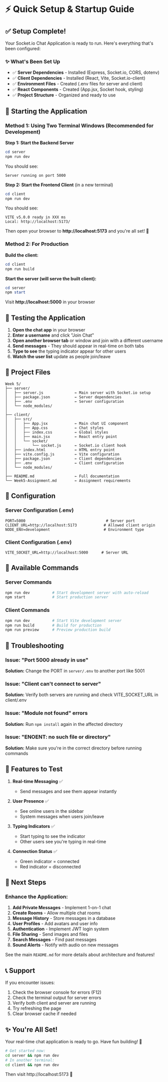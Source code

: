 # ⚡ Quick Setup & Startup Guide

## ✅ Setup Complete!

Your Socket.io Chat Application is ready to run. Here's everything that's been configured:

### ✨ What's Been Set Up

- ✅ **Server Dependencies** - Installed (Express, Socket.io, CORS, dotenv)
- ✅ **Client Dependencies** - Installed (React, Vite, Socket.io-client)
- ✅ **Environment Files** - Created (.env files for server and client)
- ✅ **React Components** - Created (App.jsx, Socket hook, styling)
- ✅ **Project Structure** - Organized and ready to use

## 🚀 Starting the Application

### Method 1: Using Two Terminal Windows (Recommended for Development)

**Step 1: Start the Backend Server**
```powershell
cd server
npm run dev
```

You should see:
```
Server running on port 5000
```

**Step 2: Start the Frontend Client** (in a new terminal)
```powershell
cd client
npm run dev
```

You should see:
```
VITE v5.0.0 ready in XXX ms
Local: http://localhost:5173/
```

Then open your browser to **http://localhost:5173** and you're all set! 🎉

### Method 2: For Production

**Build the client:**
```powershell
cd client
npm run build
```

**Start the server (will serve the built client):**
```powershell
cd server
npm start
```

Visit **http://localhost:5000** in your browser

## 🧪 Testing the Application

1. **Open the chat app** in your browser
2. **Enter a username** and click "Join Chat"
3. **Open another browser tab** or window and join with a different username
4. **Send messages** - They should appear in real-time on both tabs
5. **Type to see** the typing indicator appear for other users
6. **Watch the user list** update as people join/leave

## 📁 Project Files

```
Week 5/
├── server/
│   ├── server.js              ← Main server with Socket.io setup
│   ├── package.json           ← Server dependencies
│   ├── .env                   ← Server configuration
│   └── node_modules/
│
├── client/
│   ├── src/
│   │   ├── App.jsx            ← Main chat UI component
│   │   ├── App.css            ← Chat styles
│   │   ├── index.css          ← Global styles
│   │   ├── main.jsx           ← React entry point
│   │   └── socket/
│   │       └── socket.js      ← Socket.io client hook
│   ├── index.html             ← HTML entry point
│   ├── vite.config.js         ← Vite configuration
│   ├── package.json           ← Client dependencies
│   ├── .env                   ← Client configuration
│   └── node_modules/
│
├── README.md                  ← Full documentation
└── Week5-Assignment.md        ← Assignment requirements
```

## 🔧 Configuration

### Server Configuration (.env)
```env
PORT=5000                                    # Server port
CLIENT_URL=http://localhost:5173            # Allowed client origin
NODE_ENV=development                        # Environment type
```

### Client Configuration (.env)
```env
VITE_SOCKET_URL=http://localhost:5000      # Server URL
```

## 🎯 Available Commands

### Server Commands
```bash
npm run dev          # Start development server with auto-reload
npm start            # Start production server
```

### Client Commands
```bash
npm run dev          # Start Vite development server
npm run build        # Build for production
npm run preview      # Preview production build
```

## 🐛 Troubleshooting

### Issue: "Port 5000 already in use"
**Solution:** Change the PORT in `server/.env` to another port like 5001

### Issue: "Client can't connect to server"
**Solution:** Verify both servers are running and check VITE_SOCKET_URL in client/.env

### Issue: "Module not found" errors
**Solution:** Run `npm install` again in the affected directory

### Issue: "ENOENT: no such file or directory"
**Solution:** Make sure you're in the correct directory before running commands

## 📝 Features to Test

1. **Real-time Messaging** ✅
   - Send messages and see them appear instantly
   
2. **User Presence** ✅
   - See online users in the sidebar
   - System messages when users join/leave
   
3. **Typing Indicators** ✅
   - Start typing to see the indicator
   - Other users see you're typing in real-time
   
4. **Connection Status** ✅
   - Green indicator = connected
   - Red indicator = disconnected

## 🚀 Next Steps

### Enhance the Application:

1. **Add Private Messages** - Implement 1-on-1 chat
2. **Create Rooms** - Allow multiple chat rooms
3. **Message History** - Store messages in a database
4. **User Profiles** - Add avatars and user info
5. **Authentication** - Implement JWT login system
6. **File Sharing** - Send images and files
7. **Search Messages** - Find past messages
8. **Sound Alerts** - Notify with audio on new messages

See the main `README.md` for more details about architecture and features!

## 📞 Support

If you encounter issues:
1. Check the browser console for errors (F12)
2. Check the terminal output for server errors
3. Verify both client and server are running
4. Try refreshing the page
5. Clear browser cache if needed

## ✨ You're All Set!

Your real-time chat application is ready to go. Have fun building! 🎉

```bash
# Get started now:
cd server && npm run dev
# In another terminal:
cd client && npm run dev
```

Then visit http://localhost:5173 🚀

